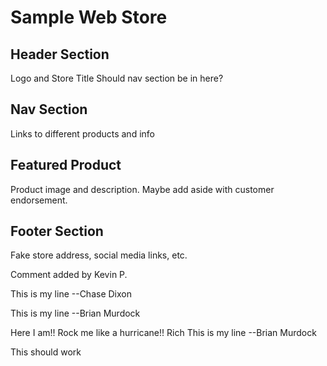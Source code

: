 # Sample Web Store
## Header Section
Logo and Store Title
Should nav section be in here?
## Nav Section
Links to different products and info
## Featured Product
Product image and description. Maybe add aside with customer endorsement.
## Footer Section
Fake store address, social media links, etc.


Comment added  by Kevin P.



This is my line --Chase Dixon

This is my line --Brian Murdock


Here I am!! Rock me like a hurricane!!  Rich
This is my line --Brian Murdock

This should work


